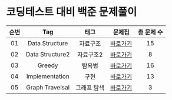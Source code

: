 # 코딩테스트 대비 백준 문제풀이  

| 순번 | Tag                          | 태그                | 문제집    | 총 문제 수 |
| :--: | :--------------------------: | :-----------------: | :------:  |:------: |
| 01 | Data Structure | 자료구조 | [바로가기](./DataStructure) | 15 |
| 02 | Data Structure2 | 자료구조2 | [바로가기](./DataStructure2) | 8 |
| 03 | Greedy | 탐욕법 | [바로가기](./Greedy) | 16 |
| 04 | Implementation | 구현 | [바로가기](./Implementation) | 13 |
| 05 | Graph Travelsal | 그래프 탐색 | [바로가기](./GraphTraversal) | 3 |
